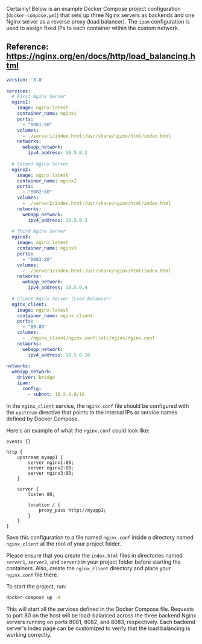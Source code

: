 Certainly! Below is an example Docker Compose project configuration (`docker-compose.yml`) that sets up three Nginx servers as backends and one Nginx server as a reverse proxy (load balancer). The `ipam` configuration is used to assign fixed IPs to each container within the custom network.  

## Reference: https://nginx.org/en/docs/http/load_balancing.html

```yaml  
version: '3.8'  
   
services:  
  # First Nginx Server  
  nginx1:  
    image: nginx:latest  
    container_name: nginx1  
    ports:  
      - "8081:80"  
    volumes:  
      - ./server1/index.html:/usr/share/nginx/html/index.html  
    networks:  
      webapp_network:  
        ipv4_address: 10.5.0.2  
  
  # Second Nginx Server  
  nginx2:  
    image: nginx:latest  
    container_name: nginx2  
    ports:  
      - "8082:80"  
    volumes:  
      - ./server2/index.html:/usr/share/nginx/html/index.html  
    networks:  
      webapp_network:  
        ipv4_address: 10.5.0.3  
  
  # Third Nginx Server  
  nginx3:  
    image: nginx:latest  
    container_name: nginx3  
    ports:  
      - "8083:80"  
    volumes:  
      - ./server3/index.html:/usr/share/nginx/html/index.html  
    networks:  
      webapp_network:  
        ipv4_address: 10.5.0.4  
  
  # Client Nginx Server (Load Balancer)  
  nginx_client:  
    image: nginx:latest  
    container_name: nginx_client  
    ports:  
      - "80:80"  
    volumes:  
      - ./nginx_client/nginx.conf:/etc/nginx/nginx.conf  
    networks:  
      webapp_network:  
        ipv4_address: 10.5.0.10  
   
networks:  
  webapp_network:  
    driver: bridge  
    ipam:  
      config:  
        - subnet: 10.5.0.0/16  
```  
   
In the `nginx_client` service, the `nginx.conf` file should be configured with the `upstream` directive that points to the internal IPs or service names defined by Docker Compose.  
   
Here's an example of what the `nginx.conf` could look like:  
   
```nginx  
events {}  
   
http {  
    upstream myapp1 {  
        server nginx1:80;  
        server nginx2:80;  
        server nginx3:80;  
    }  
  
    server {  
        listen 80;  
  
        location / {  
            proxy_pass http://myapp1;  
        }  
    }  
}  
```  
   
Save this configuration to a file named `nginx.conf` inside a directory named `nginx_client` at the root of your project folder.  
   
Please ensure that you create the `index.html` files in directories named `server1`, `server2`, and `server3` in your project folder before starting the containers. Also, create the `nginx_client` directory and place your `nginx.conf` file there.  
   
To start the project, run:  
   
```sh  
docker-compose up -d  
```  
   
This will start all the services defined in the Docker Compose file. Requests to port 80 on the host will be load-balanced across the three backend Nginx servers running on ports 8081, 8082, and 8083, respectively. Each backend server's index page can be customized to verify that the load balancing is working correctly.